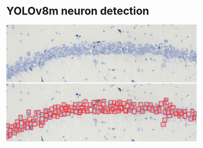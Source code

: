 # YOLOv8m neuron detection

![plot](./readme_pics/hippocampus_raw.jpg)
![plot](./readme_pics/detected_cells.jpg)
